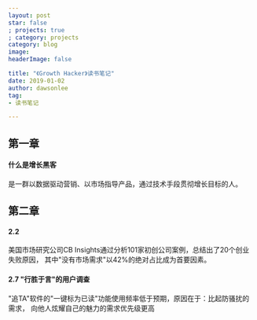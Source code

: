 ```yaml
---
layout: post
star: false
; projects: true
; category: projects
category: blog
image: 
headerImage: false

title: "《Growth Hacker》读书笔记"
date: 2019-01-02
author: dawsonlee
tag:
- 读书笔记

---
```


  [1]: /assets/posts/***/***.png
  
## 第一章

#### 什么是增长黑客

是一群以数据驱动营销、以市场指导产品，通过技术手段贯彻增长目标的人。

## 第二章

#### 2.2 

美国市场研究公司CB Insights通过分析101家初创公司案例，总结出了20个创业失败原因，
其中"没有市场需求"以42%的绝对占比成为首要因素。

#### 2.7 "行胜于言"的用户调查

"追TA"软件的"一键标为已读"功能使用频率低于预期，原因在于：比起防骚扰的需求，
向他人炫耀自己的魅力的需求优先级更高


























